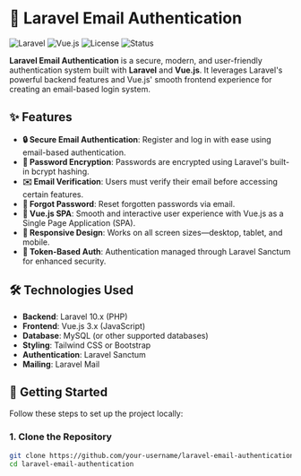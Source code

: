 # 🌟 Laravel Email Authentication

![Laravel](https://img.shields.io/badge/Laravel-10.x-red?style=for-the-badge&logo=laravel)
![Vue.js](https://img.shields.io/badge/Vue.js-3.x-brightgreen?style=for-the-badge&logo=vue.js)
![License](https://img.shields.io/badge/license-MIT-blue?style=for-the-badge)
![Status](https://img.shields.io/badge/Status-Active-brightgreen?style=for-the-badge)

**Laravel Email Authentication** is a secure, modern, and user-friendly authentication system built with **Laravel** and **Vue.js**. It leverages Laravel's powerful backend features and Vue.js' smooth frontend experience for creating an email-based login system.

## ✨ Features

- **🔒 Secure Email Authentication**: Register and log in with ease using email-based authentication.
- **🔑 Password Encryption**: Passwords are encrypted using Laravel's built-in bcrypt hashing.
- **✉️ Email Verification**: Users must verify their email before accessing certain features.
- **🔁 Forgot Password**: Reset forgotten passwords via email.
- **🚀 Vue.js SPA**: Smooth and interactive user experience with Vue.js as a Single Page Application (SPA).
- **📱 Responsive Design**: Works on all screen sizes—desktop, tablet, and mobile.
- **🔐 Token-Based Auth**: Authentication managed through Laravel Sanctum for enhanced security.

## 🛠️ Technologies Used

- **Backend**: Laravel 10.x (PHP)
- **Frontend**: Vue.js 3.x (JavaScript)
- **Database**: MySQL (or other supported databases)
- **Styling**: Tailwind CSS or Bootstrap
- **Authentication**: Laravel Sanctum
- **Mailing**: Laravel Mail

## 🚀 Getting Started

Follow these steps to set up the project locally:

### 1. Clone the Repository
```bash
git clone https://github.com/your-username/laravel-email-authentication.git
cd laravel-email-authentication
